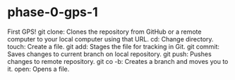 # phase-0-gps-1
First GPS!
git clone: Clones the repository from GitHub or a remote computer to your local computer using that URL. 
cd: Change directory.
touch: Create a file.
git add: Stages the file for tracking in Git. 
git commit: Saves changes to current branch on local repository.
git push: Pushes changes to remote repository. 
git co -b: Creates a branch and moves you to it.
open: Opens a file.